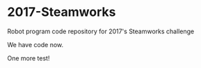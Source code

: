 # 2017-Steamworks
Robot program code repository for 2017's Steamworks challenge

We have code now.

One more test!